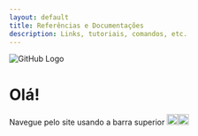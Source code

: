 ```yaml
---
layout: default
title: Referências e Documentações
description: Links, tutoriais, comandos, etc.
---
```


![GitHub Logo][logo]

[logo]: https://github.githubassets.com/images/modules/logos_page/Octocat.png "GitHub Logo"

# Olá!

<!-- Navegue pelo site usando a barra superior :wink: :arrow_heading_up:  -->

Navegue pelo site usando a barra superior <img src="https://images.emojiterra.com/google/android-pie/512px/1f609.png" data-canonical-src="https://gyazo.com/eb5c5741b6a9a16c692170a41a49c858.png" width="20" height="20" /><img src="https://images.emojiterra.com/google/android-10/128px/2934.png" data-canonical-src="https://gyazo.com/eb5c5741b6a9a16c692170a41a49c858.png" width="20" height="20" />
